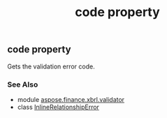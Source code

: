 ﻿---
title: code property
second_title: Aspose.Finance for Python via .NET API References
description: 
type: docs
weight: 30
url: /python-net/aspose.finance.xbrl.validator/inlinerelationshiperror/code/
is_root: false
---

## code property


Gets the validation error code.

### See Also
* module [aspose.finance.xbrl.validator](../../)
* class [InlineRelationshipError](/finance/python-net/aspose.finance.xbrl.validator/inlinerelationshiperror)
